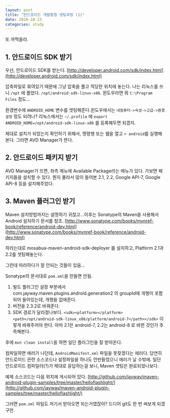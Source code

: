 ```yaml
---
layout: post
title: "안드로이드 개발환경 셋팅과정 (1)"
date: 2010-10-23
categories: study
---
```


또 까먹을라.

## 1. 안드로이드 SDK 받기

우선, 안드로이드 SDK를 받는다. [http://developer.android.com/sdk/index.html](http://developer.android.com/sdk/index.html)

압축파일로 묶여있기 때문에 그냥 압축을 풀고 적당한 위치에 놓는다. 나는 리눅스를 쓰니 `/opt` 에 풀었다. `/opt/android-sdk-linux-x86`. 윈도우라면 뭐 `C:\Program Files` 정도...

환경변수에 `ANDROID_HOME` 변수를 셋팅해준다.윈도우에서는 `내컴퓨터->속성->고급->환경설정` 정도 되려나? 리눅스에서는 `~/.profile` 에 `export ANDROID_HOME=/opt/android-sdk-linux-x86` 를 등록해두면 되겠지.

제대로 설치가 되었는지 확인하기 위해서, 명령행 또는 쉘을 열고 `> android`를 실행해본다. 그러면 AVD Manager가 뜬다.

## 2. 안드로이드 패키지 받기

AVD Manager가 뜨면, 좌측 메뉴에 Available Package라는 메뉴가 있다. 가보면 패키지들을 설치할 수 있다. 뭔지 몰라서 많이 들어본 2.1, 2.2, Google API-7, Google API-8 등을 설치해주었다.

## 3. Maven 플러그인 받기

Maven 설치방법까지는 설명하기 귀찮고...이후는 Sonatype의 Maven을 사용해서 Android 설치하기 문서를 참조. [http://www.sonatype.com/books/mvnref-book/reference/android-dev.html](http://www.sonatype.com/books/mvnref-book/reference/android-dev.html)

하라는대로 mosabua-maven-android-sdk-deployer 를 설치하고, Platform 2.1과 2.2를 셋팅해놓는다.

그런데 따라하다가 잘 안되는 것들이 있음...

Sonatype의 문서대로 `pom.xml`을 만들면 안됨.

 1. 빌드 플러그인 설정 부분에서 com.jayway.maven.plugins.android.generation2 의 groupId에 개행이 포함되어 들어있는데, 개행을 없애준다.
 2. 버전을 2.3.2로 바꿔준다.
 3. SDK 경로가 달라졌나보다. `<sdk><platform></platform><path>/opt/android-sdk-linux_x86/platform/android-7</path></sdk>` 이렇게 바꿔주어야 한다. 아마 2.1은 android-7, 2.2는 android-8 로 바뀐 것인가 추측해본다.

후에 `mvn clean install`을 하면 일단 플러그인을 잘 받아온다.

컴파일하면 에러가 나던데, `AndroidManifest.xml` 파일을 못찾겠다는 에러다. 당연히 안드로이드 관련 소스코드나 설정파일을 하나도 안만들었으니 에러가 날 수밖에. 일단 안드로이드 컴파일러(?)가 제대로 응답하는걸 보니, Maven 셋팅은 완료되었나보다.

예제 소스코드는 다음 위치에 게시되어 있다. [http://github.com/jayway/maven-android-plugin-samples/tree/master/helloflashlight/](http://github.com/jayway/maven-android-plugin-samples/tree/master/helloflashlight/)

그러면 `pom.xml` 파일도 저기서 받아오면 되는거였잖아? 드디어 git도 한 번 써보게 되겠구만.
       
